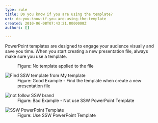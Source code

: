 ```yaml
---
type: rule
title: Do you know if you are using the template?
uri: do-you-know-if-you-are-using-the-template
created: 2010-06-08T07:43:21.0000000Z
authors: []

---
```


 PowerPoint templates are designed to engage your audience visually and save you time. When you start creating a new presentation file, always make sure you use a template. <br> <dl>    <dt><img alt="" src="/Standards/Communication/RulesToBetterPowerpointPresentations/PublishingImages/noTemplate.jpg"> </dt>
    <dd class="ms-rteCustom-FigureBad">Figure&#58; No template applied to the file </dd></dl><dl>    <dt><img alt="Find SSW template from My template" src="/Standards/Communication/RulesToBetterPowerpointPresentations/PublishingImages/templateApplied02.gif"> </dt>
    <dd class="ms-rteCustom-FigureGood">Figure&#58; Good Example - Find the template when create a new presentation file </dd></dl><dl>    <dt><img alt="not follow SSW brand" src="/Standards/Communication/RulesToBetterPowerpointPresentations/PublishingImages/bad_cover.gif"> </dt>
    <dd class="ms-rteCustom-FigureBad">Figure&#58; Bad Example - Not use SSW PowerPoint Template </dd></dl><dl>    <dt><img alt="SSW PowerPoint Template" src="/Standards/Communication/RulesToBetterPowerpointPresentations/PublishingImages/good_cover.jpg"> </dt>
    <dd class="ms-rteCustom-FigureGood">Figure&#58; Use SSW PowerPoint Template </dd></dl>
